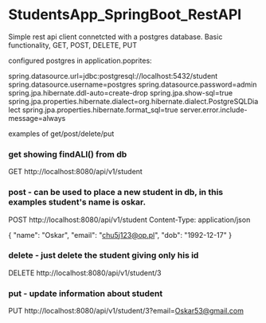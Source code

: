 # StudentsApp_SpringBoot_RestAPI
Simple rest api client connetcted with a postgres database. Basic functionality, GET, POST, DELETE, PUT

configured postgres in application.poprites: 

spring.datasource.url=jdbc:postgresql://localhost:5432/student
spring.datasource.username=postgres
spring.datasource.password=admin
spring.jpa.hibernate.ddl-auto=create-drop
spring.jpa.show-sql=true
spring.jpa.properties.hibernate.dialect=org.hibernate.dialect.PostgreSQLDialect
spring.jpa.properties.hibernate.format_sql=true
server.error.include-message=always

examples of get/post/delete/put
### get showing findALl() from db
GET http://localhost:8080/api/v1/student   

### post - can be used to place a new student in db, in this examples student's name is oskar.
POST http://localhost:8080/api/v1/student
Content-Type: application/json

{
"name": "Oskar",
"email": "chu5j123@op.pl",
"dob": "1992-12-17"
}

### delete - just delete the student giving only his id
DELETE http://localhost:8080/api/v1/student/3

### put - update information about student
PUT http://localhost:8080/api/v1/student/3?email=Oskar53@gmail.com
